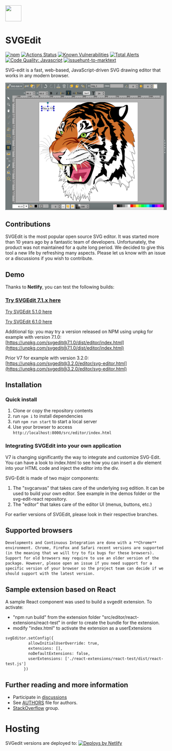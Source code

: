<img src="https://svg-edit.github.io/svgedit/src/editor/images/logo.svg" width="50" height="50" />

# SVGEdit

[![npm](https://img.shields.io/npm/v/svgedit.svg)](https://www.npmjs.com/package/svgedit)
[![Actions Status](https://github.com/SVG-Edit/svgedit/workflows/Node%20CI/badge.svg)](https://github.com/SVG-Edit/svgedit/actions)
[![Known Vulnerabilities](https://snyk.io/test/github/SVG-Edit/svgedit/badge.svg)](https://snyk.io/test/github/SVG-Edit/svgedit)
[![Total Alerts](https://img.shields.io/lgtm/alerts/g/SVG-Edit/svgedit.svg?logo=lgtm&logoWidth=18)](https://lgtm.com/projects/g/SVG-Edit/svgedit/alerts)
[![Code Quality: Javascript](https://img.shields.io/lgtm/grade/javascript/g/SVG-Edit/svgedit.svg?logo=lgtm&logoWidth=18)](https://lgtm.com/projects/g/SVG-Edit/svgedit/context:javascript)
[![issuehunt-to-marktext](https://issuehunt.io/static/embed/issuehunt-button-v1.svg)](https://issuehunt.io/r/SVG-Edit/svgedit)

SVG-edit is a fast, web-based, JavaScript-driven SVG drawing editor that
works in any modern browser.

![screenshot](docs/screenshot.png)
[](https://upload.wikimedia.org/wikipedia/commons/f/fd/Ghostscript_Tiger.svg)

## Contributions

SVGEdit is the most popular open source SVG editor. It was started more than 10 years ago by a fantastic team of developers. Unfortunately, the product was not maintained for a quite long period. We decided to give this tool a new life by refreshing many aspects.
Please let us know with an issue or a discussions if you wish to contribute.
## Demo

Thanks to **Netlify**, you can test the following builds: 

### [Try SVGEdit 7.1.x here](https://svgedit.netlify.app/editor/index.html)

[Try SVGEdit 5.1.0 here](https://6098683962bf91702907ee33--svgedit.netlify.app/editor/svg-editor.html)

[Try SVGEdit 6.1.0 here](https://60a0000fc9900b0008fd268d--svgedit.netlify.app/editor/index.html)

Additional tip: you may try a version released on NPM using unpkg for example with version 7.1.0:
[https://unpkg.com/svgedit@7.1.0/dist/editor/index.html](https://unpkg.com/svgedit@7.1.0/dist/editor/index.html)

Prior V7 for example with version 3.2.0:
[https://unpkg.com/svgedit@3.2.0/editor/svg-editor.html](https://unpkg.com/svgedit@3.2.0/editor/svg-editor.html)

## Installation

### Quick install

1. Clone or copy the repository contents
1. run `npm i` to install dependencies
1. run `npm run start` to start a local server
1. Use your browser to access `http://localhost:8000/src/editor/index.html`

### Integrating SVGEdit into your own application

V7 is changing significantly the way to integrate and customize SVG-Edit. You can have a look to index.html to see how you can insert a div element into your HTML code and inject the editor into the div.

SVG-Edit is made of two major components:
1. The "svgcanvas" that takes care of the underlying svg edition. It can be used to build your own editor. See example in the demos folder or the svg-edit-react repository.
1. The "editor" that takes care of the editor UI (menus, buttons, etc.)

For earlier versions of SVGEdit, please look in their respective branches.
## Supported browsers
    Developments and Continuous Integration are done with a **Chrome** environment. Chrome, FireFox and Safari recent versions are supported (in the meaning that we will try to fix bugs for these browsers).
    Support for old browsers may require to use an older version of the package. However, please open an issue if you need support for a specific version of your browser so the project team can decide if we should support with the latest version.

## Sample extension based on React
A sample React component was used to build a svgedit extension. 
To activate:
- "npm run build" from the extension folder "src/editor/react-extensions/react-test" in order to create the bundle for the extension. 
- modify "index.html" to activate the extension as a userExtensions
```
svgEditor.setConfig({
          allowInitialUserOverride: true,
          extensions: [],
          noDefaultExtensions: false,
          userExtensions: ['./react-extensions/react-test/dist/react-test.js']
        })
```
## Further reading and more information
 * Participate in [discussions](https://github.com/SVG-Edit/svgedit/discussions) 
 * See [AUTHORS](AUTHORS) file for authors.
 * [StackOverflow](https://stackoverflow.com/tags/svg-edit) group.
 
# Hosting
SVGedit versions are deployed to:
[![Deploys by Netlify](https://www.netlify.com/img/global/badges/netlify-color-accent.svg)](https://www.netlify.com)
